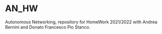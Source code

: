 # AN_HW
Autonomous Networking, repository for HomeWork 2021/2022 with Andrea Bernini and Donato Francesco Pio Stanco.
